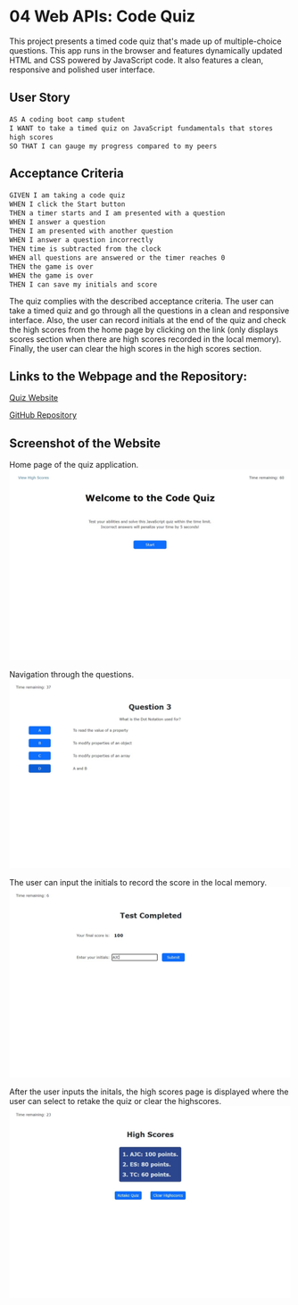 # 04 Web APIs: Code Quiz

This project presents a timed code quiz that's made up of multiple-choice questions. This app runs in the browser and features dynamically updated HTML and CSS powered by JavaScript code. It also features a clean, responsive and polished user interface.

## User Story

```
AS A coding boot camp student
I WANT to take a timed quiz on JavaScript fundamentals that stores high scores
SO THAT I can gauge my progress compared to my peers
```

## Acceptance Criteria

```
GIVEN I am taking a code quiz
WHEN I click the Start button
THEN a timer starts and I am presented with a question
WHEN I answer a question
THEN I am presented with another question
WHEN I answer a question incorrectly
THEN time is subtracted from the clock
WHEN all questions are answered or the timer reaches 0
THEN the game is over
WHEN the game is over
THEN I can save my initials and score
```

The quiz complies with the described acceptance criteria. The user can take a timed quiz and go through all the questions in a clean and responsive interface. Also, the user can record initials at the end of the quiz and check the high scores from the home page by clicking on the link (only displays scores section when there are high scores recorded in the local memory). Finally, the user can clear the high scores in the high scores section.


## Links to the Webpage and the Repository:

[Quiz Website](https://alexjcturbo.github.io/code_quiz/)

[GitHub Repository](https://github.com/AlexJCturbo/code_quiz)


## Screenshot of the Website

Home page of the quiz application.
![Prompt for length of the password](./assets/images/quiz01_home.jpg)

Navigation through the questions.
![Prompt for length of the password](./assets/images/quiz02_questions.jpg)

The user can input the initials to record the score in the local memory.
![Prompt for length of the password](./assets/images/quiz03_initials.jpg)

After the user inputs the initals, the high scores page is displayed where the user can select to retake the quiz or clear the highscores.
![Prompt for length of the password](./assets/images/quiz04_results.jpg)